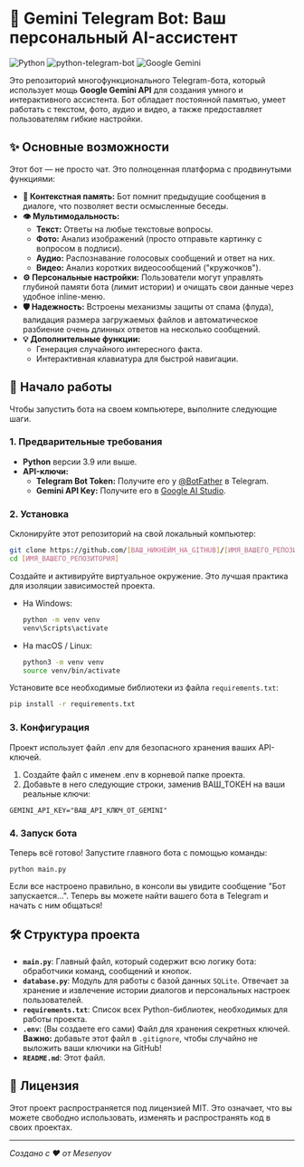 # 🤖 Gemini Telegram Bot: Ваш персональный AI-ассистент

![Python](https://img.shields.io/badge/Python-3.11+-blue.svg)
![python-telegram-bot](https://img.shields.io/badge/python--telegram--bot-v20.6-blue)
![Google Gemini](https://img.shields.io/badge/Google-Gemini_1.5_Flash-green)

Это репозиторий многофункционального Telegram-бота, который использует мощь **Google Gemini API** для создания умного и интерактивного ассистента. Бот обладает постоянной памятью, умеет работать с текстом, фото, аудио и видео, а также предоставляет пользователям гибкие настройки.

## ✨ Основные возможности

Этот бот — не просто чат. Это полноценная платформа с продвинутыми функциями:

*   **🧠 Контекстная память:** Бот помнит предыдущие сообщения в диалоге, что позволяет вести осмысленные беседы.
*   **👁️ Мультимодальность:**
    *   **Текст:** Ответы на любые текстовые вопросы.
    *   **Фото:** Анализ изображений (просто отправьте картинку с вопросом в подписи).
    *   **Аудио:** Распознавание голосовых сообщений и ответ на них.
    *   **Видео:** Анализ коротких видеосообщений ("кружочков").
*   **⚙️ Персональные настройки:** Пользователи могут управлять глубиной памяти бота (лимит истории) и очищать свои данные через удобное inline-меню.
*   **🛡️ Надежность:** Встроены механизмы защиты от спама (флуда), валидация размера загружаемых файлов и автоматическое разбиение очень длинных ответов на несколько сообщений.
*   **💡 Дополнительные функции:**
    *   Генерация случайного интересного факта.
    *   Интерактивная клавиатура для быстрой навигации.

## 🚀 Начало работы

Чтобы запустить бота на своем компьютере, выполните следующие шаги.

### 1. Предварительные требования

*   **Python** версии 3.9 или выше.
*   **API-ключи:**
    *   **Telegram Bot Token:** Получите его у [@BotFather](https://t.me/BotFather) в Telegram.
    *   **Gemini API Key:** Получите его в [Google AI Studio](https://makersuite.google.com/app/apikey).

### 2. Установка

Склонируйте этот репозиторий на свой локальный компьютер:
```bash
git clone https://github.com/[ВАШ_НИКНЕЙМ_НА_GITHUB]/[ИМЯ_ВАШЕГО_РЕПОЗИТОРИЯ].git
cd [ИМЯ_ВАШЕГО_РЕПОЗИТОРИЯ]
```

Создайте и активируйте виртуальное окружение. Это лучшая практика для изоляции зависимостей проекта.

*   На Windows:
    ```bash
    python -m venv venv
    venv\Scripts\activate
    ```
*   На macOS / Linux:
    ```bash
    python3 -m venv venv
    source venv/bin/activate
    ```

Установите все необходимые библиотеки из файла `requirements.txt`:
```bash
pip install -r requirements.txt
```

### 3. Конфигурация

Проект использует файл .env для безопасного хранения ваших API-ключей.

1. Создайте файл с именем .env в корневой папке проекта.
2. Добавьте в него следующие строки, заменив ВАШ_ТОКЕН на ваши реальные ключи:
```TELEGRAM_BOT_TOKEN="ВАШ_ТОКЕН_ОТ_BOTFATHER"
GEMINI_API_KEY="ВАШ_API_КЛЮЧ_ОТ_GEMINI"
```

### 4. Запуск бота

Теперь всё готово! Запустите главного бота с помощью команды:
```
python main.py
```

Если все настроено правильно, в консоли вы увидите сообщение "Бот запускается...". Теперь вы можете найти вашего бота в Telegram и начать с ним общаться!

## 🛠️ Структура проекта

*   **`main.py`**: Главный файл, который содержит всю логику бота: обработчики команд, сообщений и кнопок.
*   **`database.py`**: Модуль для работы с базой данных `SQLite`. Отвечает за хранение и извлечение истории диалогов и персональных настроек пользователей.
*   **`requirements.txt`**: Список всех Python-библиотек, необходимых для работы проекта.
*   **`.env`**: (Вы создаете его сами) Файл для хранения секретных ключей. **Важно:** добавьте этот файл в `.gitignore`, чтобы случайно не выложить ваши ключики на GitHub!
*   **`README.md`**: Этот файл.

## 📄 Лицензия

Этот проект распространяется под лицензией MIT. Это означает, что вы можете свободно использовать, изменять и распространять код в своих проектах.

---
_Создано с ❤️ от Mesenyov_
